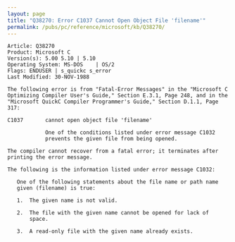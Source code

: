 ```yaml
---
layout: page
title: "Q38270: Error C1037 Cannot Open Object File 'filename'"
permalink: /pubs/pc/reference/microsoft/kb/Q38270/
---
```


	Article: Q38270
	Product: Microsoft C
	Version(s): 5.00 5.10 | 5.10
	Operating System: MS-DOS    | OS/2
	Flags: ENDUSER | s_quickc s_error
	Last Modified: 30-NOV-1988
	
	The following error is from "Fatal-Error Messages" in the "Microsoft C
	Optimizing Compiler User's Guide," Section E.3.1, Page 248, and in the
	"Microsoft QuickC Compiler Programmer's Guide," Section D.1.1, Page
	317:
	
	C1037       cannot open object file 'filename'
	
	            One of the conditions listed under error message C1032
	            prevents the given file from being opened.
	
	The compiler cannot recover from a fatal error; it terminates after
	printing the error message.
	
	The following is the information listed under error message C1032:
	
	   One of the following statements about the file name or path name
	   given (filename) is true:
	
	   1.  The given name is not valid.
	
	   2.  The file with the given name cannot be opened for lack of
	       space.
	
	   3.  A read-only file with the given name already exists.
